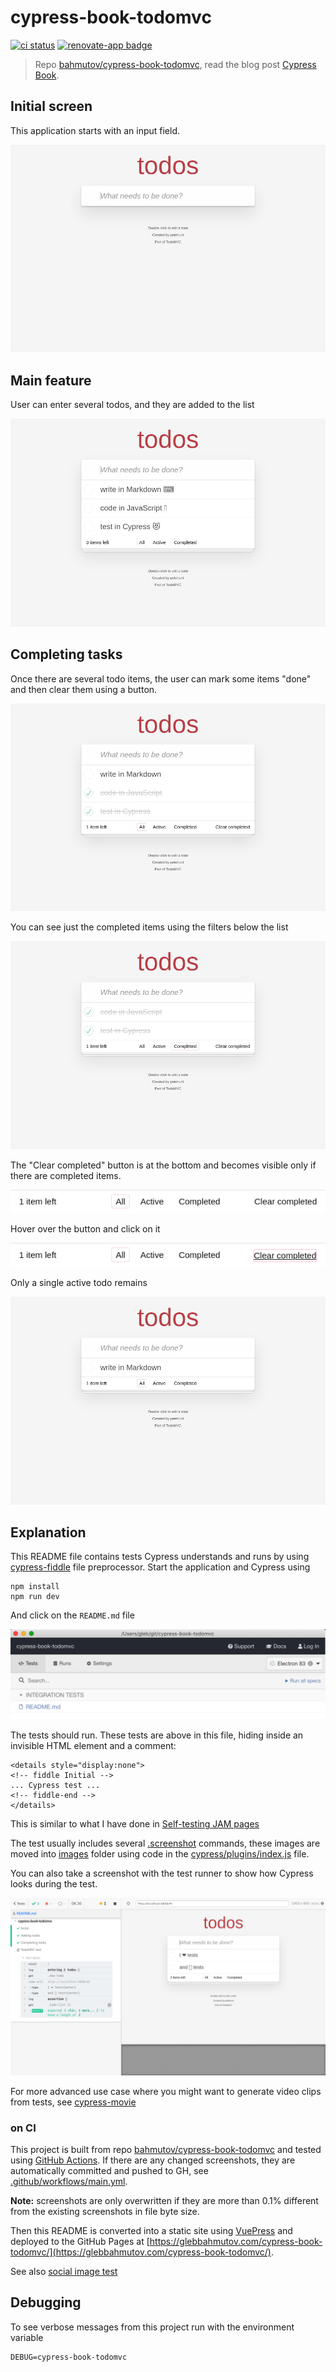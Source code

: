 # cypress-book-todomvc

[![ci status][ci image]][ci url] [![renovate-app badge][renovate-badge]][renovate-app]

> Repo [bahmutov/cypress-book-todomvc](https://github.com/bahmutov/cypress-book-todomvc), read the blog post [Cypress Book](https://glebbahmutov.com/blog/cypress-book/).

## Initial screen

This application starts with an input field.

![Initial screen](./images/initial.png)

<details style="display:none">
<summary>Initial view</summary>
<!-- fiddle Initial -->

```js
cy.visit('/')
cy.get('input').should('be.visible')
cy.screenshot('initial')
```

<!-- fiddle-end -->
</details>

## Main feature

User can enter several todos, and they are added to the list

![Added three todos](./images/todos.png)

<details style="display:none">
<!-- fiddle Adding todos -->

```js
cy.visit('/')
cy.log('**entering 3 todos 📝**')
cy.get('.new-todo')
  .type('write in Markdown ⌨️{enter}')
  .type('code in JavaScript 💻{enter}')
  .type('test in Cypress 😻{enter}')
cy.log('**assertion ✅**')
cy.get('.todo-list li').should('have.length', 3)
cy.screenshot('todos')
```

<!-- fiddle-end -->
</details>

## Completing tasks

Once there are several todo items, the user can mark some items "done" and then clear them using a button.

![Completed several items](./images/completed-todos.png)

You can see just the completed items using the filters below the list

![Just completed items](./images/just-completed-todos.png)

The "Clear completed" button is at the bottom and becomes visible only if there are completed items.

![Footer](./images/footer.png)

Hover over the button and click on it

![Clear completed button](./images/clear-completed.png)

Only a single active todo remains

![Single remaining todo](./images/remaining-todo.png)

<details style="display:none">
<!-- fiddle Completing tasks -->

```js
cy.visit('/')
cy.get('.new-todo')
  .type('write in Markdown{enter}')
  .type('code in JavaScript{enter}')
  .type('test in Cypress{enter}')
cy.get('.todo-list li').should('have.length', 3)

cy.contains('.view', 'code in JavaScript').find('.toggle').click()
cy.contains('.view', 'test in Cypress').find('.toggle').click()
cy.get('.todo-list li.completed').should('have.length', 2)
cy.screenshot('completed-todos')

cy.contains('.filters li', 'Completed').click()
cy.get('.todo-list li').should('have.length', 2)
cy.screenshot('just-completed-todos')

cy.contains('.filters li', 'All').click()
cy.get('footer.footer').screenshot('footer')
cy.contains('Clear completed')
  .should('be.visible')
  .then(($el) => {
    $el.css({
      textDecoration: 'underline',
      border: '1px solid pink',
      borderRadius: '2px',
    })
  })
cy.get('footer.footer').screenshot('clear-completed')

// clear completed items and take a screenshot
// of the single active todo
cy.contains('Clear completed').click()
cy.get('.todo-list li').should('have.length', 1)
cy.screenshot('remaining-todo')
```

<!-- fiddle-end -->
</details>

## Explanation

This README file contains tests Cypress understands and runs by using [cypress-fiddle](https://github.com/cypress-io/cypress-fiddle) file preprocessor. Start the application and Cypress using

```
npm install
npm run dev
```

And click on the `README.md` file

![README spec](./images/readme.png)

The tests should run. These tests are above in this file, hiding inside an invisible HTML element and a comment:

```
<details style="display:none">
<!-- fiddle Initial -->
... Cypress test ...
<!-- fiddle-end -->
</details>
```

This is similar to what I have done in [Self-testing JAM pages](https://www.cypress.io/blog/2019/11/13/self-testing-jam-pages/)

The test usually includes several [.screenshot](https://on.cypress.io/screenshot) commands, these images are moved into [images](images) folder using code in the [cypress/plugins/index.js](cypress/plugins/index.js) file.

You can also take a screenshot with the test runner to show how Cypress looks during the test.

![TodoMVC test inside Cypress](./images/demo-test.png)

<details style="display:none">
<summary>TodoMVC test</summary>
<!-- fiddle TodoMVC test 🤯 -->

```js
cy.visit('/')
cy.log('**entering 2 todos 📝**')
cy.get('.new-todo').type('I ❤️ tests{enter}').type('and 💕 tests{enter}')
cy.log('**assertion ✅**')
cy.get('.todo-list li').should('have.length', 2)
cy.screenshot('demo-test', { capture: 'runner', log: false })
```

<!-- fiddle-end -->
</details>

For more advanced use case where you might want to generate video clips from tests, see [cypress-movie](http://github.com/bahmutov/cypress-movie)

### on CI

This project is built from repo [bahmutov/cypress-book-todomvc](https://github.com/bahmutov/cypress-book-todomvc) and tested using [GitHub Actions](https://glebbahmutov.com/blog/trying-github-actions/). If there are any changed screenshots, they are automatically committed and pushed to GH, see [.github/workflows/main.yml](https://github.com/bahmutov/cypress-book-todomvc/tree/master/.github/workflows).

**Note:** screenshots are only overwritten if they are more than 0.1% different from the existing screenshots in file byte size.

Then this README is converted into a static site using [VuePress](https://vuepress.vuejs.org/) and deployed to the GitHub Pages at [https://glebbahmutov.com/cypress-book-todomvc/](https://glebbahmutov.com/cypress-book-todomvc/).

See also [social image test](./social-image.md)

## Debugging

To see verbose messages from this project run with the environment variable

```
DEBUG=cypress-book-todomvc
```

[ci image]: https://github.com/bahmutov/cypress-book-todomvc/workflows/main/badge.svg?branch=master
[ci url]: https://github.com/bahmutov/cypress-book-todomvc/actions
[renovate-badge]: https://img.shields.io/badge/renovate-app-blue.svg
[renovate-app]: https://renovateapp.com/
